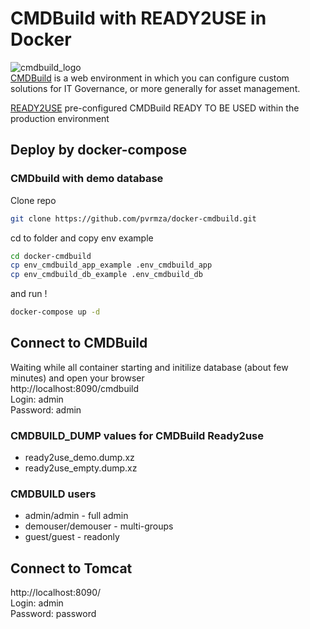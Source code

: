 # CMDBuild with READY2USE in Docker

![cmdbuild_logo](https://www.tecnoteca.com/immagini/logo_cmdbuild.png/@@images/bf2e13f9-7a90-4e41-ba76-cf8fe5a87d50.png)  
[CMDBuild](http://www.cmdbuild.org/en) is a web environment in which you can configure custom solutions for IT Governance, or more generally for asset management.  

[READY2USE](http://www.cmdbuild.org/en/prodotti/ready2use) pre-configured CMDBuild READY TO BE USED within the production environment  



## Deploy by docker-compose

### CMDbuild with demo database

Clone repo
```bash
git clone https://github.com/pvrmza/docker-cmdbuild.git
```  
cd to folder and copy env example
```bash  
cd docker-cmdbuild
cp env_cmdbuild_app_example .env_cmdbuild_app
cp env_cmdbuild_db_example .env_cmdbuild_db
```

and run !
```bash  
docker-compose up -d
```

## Connect to CMDBuild

Waiting while all container starting and initilize database (about few minutes) and open your browser  
http://localhost:8090/cmdbuild  
Login: admin  
Password: admin  

### CMDBUILD_DUMP values for CMDBuild Ready2use

* ready2use_demo.dump.xz
* ready2use_empty.dump.xz

### CMDBUILD users

* admin/admin       - full admin
* demouser/demouser - multi-groups
* guest/guest       - readonly


## Connect to Tomcat

http://localhost:8090/  
Login: admin  
Password: password  